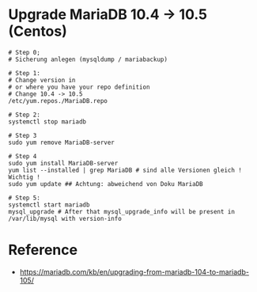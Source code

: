 # Upgrade MariaDB 10.4 -> 10.5 (Centos) 

```
# Step 0;
# Sicherung anlegen (mysqldump / mariabackup) 

# Step 1:
# Change version in 
# or where you have your repo definition
# Change 10.4 -> 10.5 
/etc/yum.repos./MariaDB.repo 

# Step 2:
systemctl stop mariadb 

# Step 3
sudo yum remove MariaDB-server

# Step 4
sudo yum install MariaDB-server 
yum list --installed | grep MariaDB # sind alle Versionen gleich ! Wichtig ! 
sudo yum update ## Achtung: abweichend von Doku MariaDB 

# Step 5:
systemctl start mariadb 
mysql_upgrade # After that mysql_upgrade_info will be present in /var/lib/mysql with version-info 
```

# Reference 

  * https://mariadb.com/kb/en/upgrading-from-mariadb-104-to-mariadb-105/
